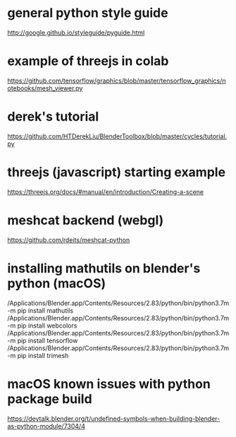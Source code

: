 # general python style guide
http://google.github.io/styleguide/pyguide.html

# example of threejs in colab
https://github.com/tensorflow/graphics/blob/master/tensorflow_graphics/notebooks/mesh_viewer.py

# derek's tutorial
https://github.com/HTDerekLiu/BlenderToolbox/blob/master/cycles/tutorial.py

# threejs (javascript) starting example
https://threejs.org/docs/#manual/en/introduction/Creating-a-scene

# meshcat backend (webgl)
https://github.com/rdeits/meshcat-python

# installing mathutils on blender's python (macOS)
/Applications/Blender.app/Contents/Resources/2.83/python/bin/python3.7m -m pip install mathutils
/Applications/Blender.app/Contents/Resources/2.83/python/bin/python3.7m -m pip install webcolors
/Applications/Blender.app/Contents/Resources/2.83/python/bin/python3.7m -m pip install tensorflow
/Applications/Blender.app/Contents/Resources/2.83/python/bin/python3.7m -m pip install trimesh

# macOS known issues with python package build
https://devtalk.blender.org/t/undefined-symbols-when-building-blender-as-python-module/7304/4